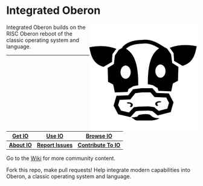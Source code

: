Integrated Oberon
=================
 
<img align="right" src="https://github.com/charlesap/io/blob/main/images/cowhead.png"> Integrated Oberon builds on the RISC Oberon reboot of the classic operating system and language.
<hr>

[Get IO](https://github.com/io-core/doc/blob/main/README.md#how-to-get-integrated-oberon) | [Use IO](https://github.com/io-core/doc/blob/main/intro/Intro.md) | [Browse IO](https://github.com/io-core/doc/blob/main/README.md#documentation)
---              | ---                   | ---
[**About IO**](https://github.com/io-core/doc/blob/main/README.md) | [**Report Issues**](https://github.com/io-core/doc/blob/main/README.md#how-to-report-issues) | [**Contribute To IO**](https://github.com/io-core/doc/blob/main/README.md)



Go to the [Wiki](https://github.com/io-core/io/wiki) for more community content.


Fork this repo, make pull requests! Help integrate modern capabilities into Oberon, a classic
operating system and language.

